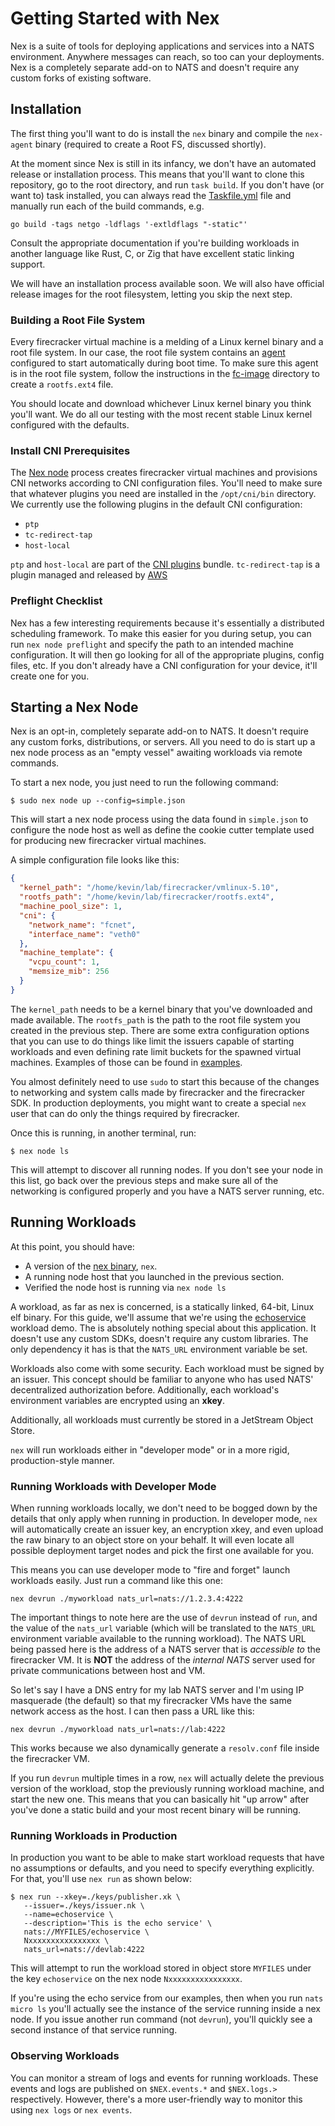 # Getting Started with Nex

Nex is a suite of tools for deploying applications and services into a NATS environment. Anywhere messages can reach, so too can your deployments. Nex is a completely separate add-on to NATS and doesn't require any custom forks of existing software.

## Installation

The first thing you'll want to do is install the `nex` binary and compile the `nex-agent` binary (required to create a Root FS, discussed shortly).

At the moment since Nex is still in its infancy, we don't have an automated release or installation process. This means that you'll want to clone this repository, go to the root directory, and run `task build`. If you don't have (or want to) task installed, you can always read the [Taskfile.yml](../Taskfile.yml) file and manually run each of the build commands, e.g.

```
go build -tags netgo -ldflags '-extldflags "-static"'
```

Consult the appropriate documentation if you're building workloads in another language like Rust, C, or Zig that have excellent static linking support.

We will have an installation process available soon. We will also have official release images for the root filesystem, letting you skip the next step.

### Building a Root File System

Every firecracker virtual machine is a melding of a Linux kernel binary and a root file system. In our case, the root file system contains an [agent](../agent/) configured to start automatically during boot time. To make sure this agent is in the root file system, follow the instructions in the [fc-image](../agent/fc-image/) directory to create a `rootfs.ext4` file.

You should locate and download whichever Linux kernel binary you think you'll want. We do all our testing with the most recent stable Linux kernel configured with the defaults.

### Install CNI Prerequisites

The [Nex node](../internal/node/) process creates firecracker virtual machines and provisions CNI networks according to CNI configuration files. You'll need to make sure that whatever plugins you need are installed in the `/opt/cni/bin` directory. We currently use the following plugins in the default CNI configuration:

- `ptp`
- `tc-redirect-tap`
- `host-local`

`ptp` and `host-local` are part of the [CNI plugins](https://github.com/containernetworking/plugins) bundle. `tc-redirect-tap` is a plugin managed and released by [AWS](https://github.com/awslabs/tc-redirect-tap)

### Preflight Checklist

Nex has a few interesting requirements because it's essentially a distributed scheduling framework. To make this easier for you during setup, you can run `nex node preflight` and specify the path to an intended machine configuration. It will then go looking for all of the appropriate plugins, config files, etc. If you don't already have a CNI configuration for your device, it'll create one for you.

## Starting a Nex Node

Nex is an opt-in, completely separate add-on to NATS. It doesn't require any custom forks, distributions, or servers. All you need to do is start up a nex node process as an "empty vessel" awaiting workloads via remote commands.

To start a nex node, you just need to run the following command:

```
$ sudo nex node up --config=simple.json
```

This will start a nex node process using the data found in `simple.json` to configure the node host as well as define the cookie cutter template used for producing new firecracker virtual machines.

A simple configuration file looks like this:

```json
{
  "kernel_path": "/home/kevin/lab/firecracker/vmlinux-5.10",
  "rootfs_path": "/home/kevin/lab/firecracker/rootfs.ext4",
  "machine_pool_size": 1,
  "cni": {
    "network_name": "fcnet",
    "interface_name": "veth0"
  },
  "machine_template": {
    "vcpu_count": 1,
    "memsize_mib": 256
  }
}
```

The `kernel_path` needs to be a kernel binary that you've downloaded and made available. The `rootfs_path` is the path to the root file system you created in the previous step. There are some extra configuration options that you can use to do things like limit the issuers capable of starting workloads and even defining rate limit buckets for the spawned virtual machines. Examples of those can be found in [examples](../examples/).

You almost definitely need to use `sudo` to start this because of the changes to networking and system calls made by firecracker and the firecracker SDK. In production deployments, you might want to create a special `nex` user that can do only the things required by firecracker.

Once this is running, in another terminal, run:

```
$ nex node ls
```

This will attempt to discover all running nodes. If you don't see your node in this list, go back over the previous steps and make sure all of the networking is configured properly and you have a NATS server running, etc.

## Running Workloads

At this point, you should have:

- A version of the [nex binary](../nex/), `nex`.
- A running node host that you launched in the previous section.
- Verified the node host is running via `nex node ls`

A workload, as far as nex is concerned, is a statically linked, 64-bit, Linux elf binary. For this guide, we'll assume that we're using the [echoservice](../examples/echoservice/) workload demo. The is absolutely nothing special about this application. It doesn't use any custom SDKs, doesn't require any custom libraries. The only dependency it has is that the `NATS_URL` environment variable be set.

Workloads also come with some security. Each workload must be signed by an issuer. This concept should be familiar to anyone who has used NATS' decentralized authorization before. Additionally, each workload's environment variables are encrypted using an **xkey**.

Additionally, all workloads must currently be stored in a JetStream Object Store.

`nex` will run workloads either in "developer mode" or in a more rigid, production-style manner.

### Running Workloads with Developer Mode

When running workloads locally, we don't need to be bogged down by the details that only apply when running in production. In developer mode, `nex` will automatically create an issuer key, an encryption xkey, and even upload the raw binary to an object store on your behalf. It will even locate all possible deployment target nodes and pick the first one available for you.

This means you can use developer mode to "fire and forget" launch workloads easily. Just run a command like this one:

```
nex devrun ./myworkload nats_url=nats://1.2.3.4:4222
```

The important things to note here are the use of `devrun` instead of `run`, and the value of the `nats_url` variable (which will be translated to the `NATS_URL` environment variable available to the running workload). The NATS URL being passed here is the address of a NATS server that is _accessible to_ the firecracker VM. It is **NOT** the address of the _internal NATS_ server used for private communications between host and VM.

So let's say I have a DNS entry for my lab NATS server and I'm using IP masquerade (the default) so that my firecracker VMs have the same network access as the host. I can then pass a URL like this:

```
nex devrun ./myworkload nats_url=nats://lab:4222
```

This works because we also dynamically generate a `resolv.conf` file inside the firecracker VM.

If you run `devrun` multiple times in a row, `nex` will actually delete the previous version of the workload, stop the previously running workload machine, and start the new one. This means that you can basically hit "up arrow" after you've done a static build and your most recent binary will be running.

### Running Workloads in Production

In production you want to be able to make start workload requests that have no assumptions or defaults, and you need to specify everything explicitly. For that, you'll use `nex run` as shown below:

```
$ nex run --xkey=./keys/publisher.xk \
   --issuer=./keys/issuer.nk \
   --name=echoservice \
   --description='This is the echo service' \
   nats://MYFILES/echoservice \
   Nxxxxxxxxxxxxxxxx \
   nats_url=nats://devlab:4222
```

This will attempt to run the workload stored in object store `MYFILES` under the key `echoservice` on the nex node `Nxxxxxxxxxxxxxxxx`.

If you're using the echo service from our examples, then when you run `nats micro ls` you'll actually see the instance of the service running inside a nex node. If you issue another run command (not `devrun`), you'll quickly see a second instance of that service running.

### Observing Workloads

You can monitor a stream of logs and events for running workloads. These events and logs are published on `$NEX.events.*` and `$NEX.logs.>` respectively. However, there's a more user-friendly way to monitor this using `nex logs` or `nex events`.
